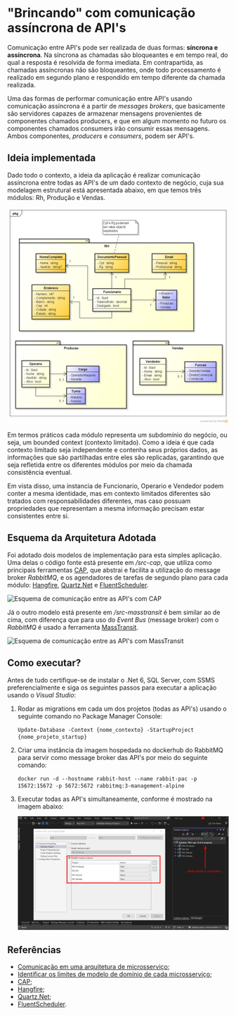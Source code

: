 # "Brincando" com comunicação assíncrona de API's

Comunicação entre API's pode ser realizada de duas formas: **síncrona e assíncrona**. Na síncrona as chamadas são bloqueantes e em tempo real, do qual a resposta é resolvida de forma imediata. Em contrapartida, as chamadas assíncronas não são bloqueantes, onde todo processamento é realizado em segundo plano e respondido em tempo diferente da chamada realizada.

Uma das formas de performar comunicação entre API's usando comunicação assíncrona é a partir de *messages brokers*, que basicamente são servidores capazes de armazenar mensagens provenientes de componentes chamados producers, e que em algum momento no futuro os componentes chamados consumers irão consumir essas mensagens. Ambos componentes, *producers* e *consumers*, podem ser API's.


## Ideia implementada

Dado todo o contexto, a ideia da aplicação é realizar comunicação assíncrona entre todas as API's de um dado contexto de negócio, cuja sua modelagem estrutural está apresentada abaixo, em que temos três módulos: Rh, Produção e Vendas.

![Modelagem estrutural dos módulos](./docs/diagrama-estrutural.png)

Em termos práticos cada módulo representa um subdomínio do negócio, ou seja, um bounded context (contexto limitado). Como a ideia é que cada contexto limitado seja independente e contenha seus próprios dados, as informações que são partilhadas entre eles são replicadas, garantindo que seja refletida entre os diferentes módulos por meio da chamada consistência eventual.

Em vista disso, uma instancia de Funcionario, Operario e Vendedor podem conter a mesma identidade, mas em contexto limitados diferentes são tratados com responsabilidades diferentes, mas caso possuam propriedades que representam a mesma informação precisam estar consistentes entre si.


## Esquema da Arquitetura Adotada

Foi adotado dois modelos de implementação para esta simples aplicação. Uma delas o código fonte está presente em */src-cap*, que utiliza como principais ferramentas [CAP](https://github.com/dotnetcore/CAP), que abstrai e facilita a utilização do message broker *RabbitMQ*, e os agendadores de tarefas de segundo plano para cada módulo: [Hangfire](https://github.com/HangfireIO/Hangfire), [Quartz.Net](https://github.com/quartznet/quartznet) e [FluentScheduler](https://github.com/fluentscheduler/FluentScheduler).

![Esquema de comunicação entre as API's com CAP](./docs/alguma-coisa)

Já o outro modelo está presente em */src-masstransit* é bem similar ao de cima, com diferença que para uso do *Event Bus* (message broker) com o *RabbitMQ* é usado a ferramenta [MassTransit](https://github.com/MassTransit/MassTransit).

![Esquema de comunicação entre as API's com MassTransit](./docs/alguma-coisa)


## Como executar?

Antes de tudo certifique-se de instalar o .Net 6, SQL Server, com SSMS preferencialmente e siga os seguintes passos para executar a aplicação usando o *Visual Studio*:

1. Rodar as migrations em cada um dos projetos (todas as API's) usando o seguinte comando no Package Manager Console:

    ```
    Update-Database -Context {nome_contexto} -StartupProject {nome_projeto_startup}
    ```

2. Criar uma instância da imagem hospedada no dockerhub do RabbitMQ para servir como message broker das API's por meio do seguinte comando:

    ```
    docker run -d --hostname rabbit-host --name rabbit-pac -p 15672:15672 -p 5672:5672 rabbitmq:3-management-alpine
    ```

3. Executar todas as API's simultaneamente, conforme é mostrado na imagem abaixo:

    ![Startar a aplicação com N projetos](./docs/startar-aplicacao-pac.png)


## Referências

- [Comunicação em uma arquitetura de microsserviço](https://learn.microsoft.com/pt-br/dotnet/architecture/microservices/architect-microservice-container-applications/communication-in-microservice-architecture);
- [Identificar os limites de modelo de domínio de cada microsserviço](https://learn.microsoft.com/pt-br/dotnet/architecture/microservices/architect-microservice-container-applications/identify-microservice-domain-model-boundaries);
- [CAP](https://github.com/dotnetcore/CAP);
- [Hangfire](https://github.com/HangfireIO/Hangfire);
- [Quartz.Net](https://github.com/quartznet/quartznet);
- [FluentScheduler](https://github.com/fluentscheduler/FluentScheduler).